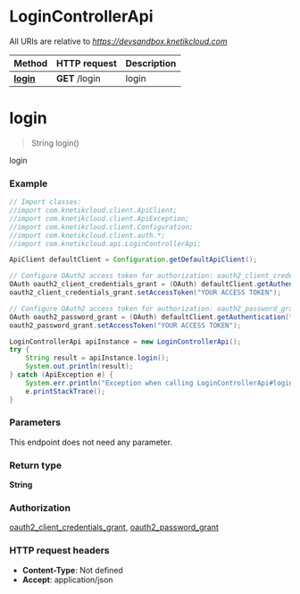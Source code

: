 # LoginControllerApi

All URIs are relative to *https://devsandbox.knetikcloud.com*

Method | HTTP request | Description
------------- | ------------- | -------------
[**login**](LoginControllerApi.md#login) | **GET** /login | login


<a name="login"></a>
# **login**
> String login()

login

### Example
```java
// Import classes:
//import com.knetikcloud.client.ApiClient;
//import com.knetikcloud.client.ApiException;
//import com.knetikcloud.client.Configuration;
//import com.knetikcloud.client.auth.*;
//import com.knetikcloud.api.LoginControllerApi;

ApiClient defaultClient = Configuration.getDefaultApiClient();

// Configure OAuth2 access token for authorization: oauth2_client_credentials_grant
OAuth oauth2_client_credentials_grant = (OAuth) defaultClient.getAuthentication("oauth2_client_credentials_grant");
oauth2_client_credentials_grant.setAccessToken("YOUR ACCESS TOKEN");

// Configure OAuth2 access token for authorization: oauth2_password_grant
OAuth oauth2_password_grant = (OAuth) defaultClient.getAuthentication("oauth2_password_grant");
oauth2_password_grant.setAccessToken("YOUR ACCESS TOKEN");

LoginControllerApi apiInstance = new LoginControllerApi();
try {
    String result = apiInstance.login();
    System.out.println(result);
} catch (ApiException e) {
    System.err.println("Exception when calling LoginControllerApi#login");
    e.printStackTrace();
}
```

### Parameters
This endpoint does not need any parameter.

### Return type

**String**

### Authorization

[oauth2_client_credentials_grant](../README.md#oauth2_client_credentials_grant), [oauth2_password_grant](../README.md#oauth2_password_grant)

### HTTP request headers

 - **Content-Type**: Not defined
 - **Accept**: application/json

